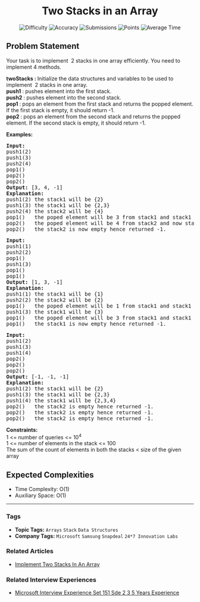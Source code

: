 <h1 align="center">Two Stacks in an Array</h1>

<p align="center">
  <img alt="Difficulty" title="Difficulty" src="https://custom-icon-badges.demolab.com/badge/Difficulty: Medium-1F222E?style=for-the-badge&logoColor=white&logo=fire"/>
  <img alt="Accuracy" title="Accuracy" src="https://custom-icon-badges.demolab.com/badge/Accuracy: 56.49%25-1F222E?style=for-the-badge&logoColor=white&logo=target"/>
  <img alt="Submissions" title="Submissions" src="https://custom-icon-badges.demolab.com/badge/Submissions: 169K+-1F222E?style=for-the-badge&logoColor=white&logo=repo"/>
  <img alt="Points" title="Points" src="https://custom-icon-badges.demolab.com/badge/Points: 4-1F222E?style=for-the-badge&logoColor=white&logo=award"/>
  <img alt="Average Time" title="Average Time" src="https://custom-icon-badges.demolab.com/badge/Average%20Time: 20m-1F222E?style=for-the-badge&logoColor=white&logo=clock"/>
</p>

## Problem Statement

Your task is to implement  2 stacks in one array efficiently. You need to implement 4 methods.

<b>twoStacks : </b>Initialize the data structures and variables to be used to implement  2 stacks in one array.<br><b>push1 </b>: pushes element into the first stack.<br><b>push2 </b>: pushes element into the second stack.<br><b>pop1 </b>: pops an element from the first stack and returns the popped element. If the first stack is empty, it should return -1.<br><b>pop2 </b>: pops an element from the second stack and returns the popped element. If the second stack is empty, it should return -1.<br>

<b>Examples:</b>

<pre><b>Input:
</b>push1(2)
push1(3)
push2(4)
pop1()
pop2()
pop2()
<b>Output: </b>[3, 4, -1]<b>
Explanation:
</b>push1(2) the stack1 will be {2}
push1(3) the stack1 will be {2,3}
push2(4) the stack2 will be {4}
pop1()   the poped element will be 3 from stack1 and stack1 will be {2}
pop2()   the poped element will be 4 from stack2 and now stack2 is empty
pop2()   the stack2 is now empty hence returned -1.</pre>

<pre><b>Input:
</b>push1(1)
push2(2)<br>pop1()
push1(3)
pop1()
pop1()
<b>Output: </b>[1, 3, -1]<b>
Explanation:
</b>push1(1) the stack1 will be {1}
push2(2) the stack2 will be {2}<br>pop1()   the poped element will be 1 from stack1 and stack1 will be empty<br>push1(3) the stack1 will be {3}
pop1()   the poped element will be 3 from stack1 and stack1 will be empty<br>pop1()   the stack1 is now empty hence returned -1.<br></pre>

<pre><b>Input:
</b>push1(2)
push1(3)
push1(4)
pop2()
pop2()
pop2()
<b>Output: </b>[-1, -1, -1]<b>
Explanation:
</b>push1(2) the stack1 will be {2}
push1(3) the stack1 will be {2,3}
push1(4) the stack1 will be {2,3,4}
pop2()   the stack2 is empty hence returned -1.<br>pop2()   the stack2 is empty hence returned -1.<br>pop2()   the stack2 is empty hence returned -1.</pre>

<b>Constraints:</b><br>1 <= number of queries <= 10<sup>4</sup><br>1 <= number of elements in the stack <= 100<br>The sum of the count of elements in both the stacks < size of the given array

## Expected Complexities
- Time Complexity: O(1)
- Auxiliary Space: O(1)

<hr>

### Tags
- **Topic Tags:** `Arrays` `Stack` `Data Structures`
- **Company Tags:** `Microsoft` `Samsung` `Snapdeal` `24*7 Innovation Labs`

### Related Articles
- [Implement Two Stacks In An Array](https://www.geeksforgeeks.org/implement-two-stacks-in-an-array/)

### Related Interview Experiences
- [Microsoft Interview Experience Set 151 Sde 2 3 5 Years Experience](httpss://www.geeksforgeeks.org/microsoft-interview-experience-set-151-sde-2-3-5-years-experience/)
